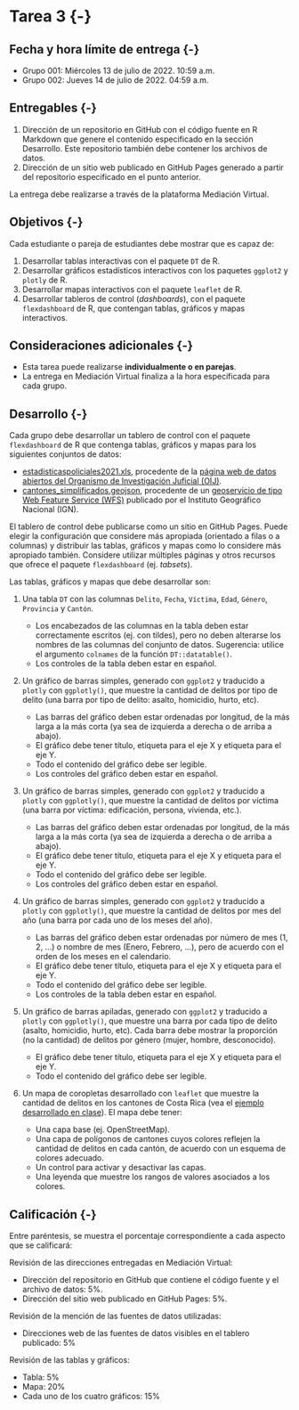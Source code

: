 # Tarea 3 {-}

## Fecha y hora límite de entrega {-}
- Grupo 001: Miércoles 13 de julio de 2022. 10:59 a.m.
- Grupo 002: Jueves 14 de julio de 2022. 04:59 a.m.

## Entregables {-}
1. Dirección de un repositorio en GitHub con el código fuente en R Markdown que genere el contenido especificado en la sección Desarrollo. Este repositorio también debe contener los archivos de datos.
2. Dirección de un sitio web publicado en GitHub Pages generado a partir del repositorio especificado en el punto anterior. 

La entrega debe realizarse a través de la plataforma Mediación Virtual.

## Objetivos {-}
Cada estudiante o pareja de estudiantes debe mostrar que es capaz de:

1. Desarrollar tablas interactivas con el paquete `DT` de R.
2. Desarrollar gráficos estadísticos interactivos con los paquetes `ggplot2` y `plotly` de R.
3. Desarrollar mapas interactivos con el paquete `leaflet` de R. 
4. Desarrollar tableros de control (*dashboards*), con el paquete `flexdashboard` de R, que contengan tablas, gráficos y mapas interactivos.

## Consideraciones adicionales {-}
- Esta tarea puede realizarse **individualmente o en parejas**.
- La entrega en Mediación Virtual finaliza a la hora especificada para cada grupo.

## Desarrollo {-}
Cada grupo debe desarrollar un tablero de control con el paquete `flexdashboard` de R que contenga tablas, gráficos y mapas para los siguientes conjuntos de datos:

- [estadisticaspoliciales2021.xls](datos/oij/estadisticas-policiales/estadisticaspoliciales2021.xls), procedente de la [página web de datos abiertos del Organismo de Investigación Juficial (OIJ)](https://sitiooij.poder-judicial.go.cr/index.php/ayuda/servicios-policiales/servicios-a-organizaciones/indice-de-transparencia-del-sector-publico-costarricense/datos-abiertos). 
- [cantones_simplificados.geojson](datos/ign/delimitacion-territorial-administrativa/cantones_simplificados.geojson), procedente de un [geoservicio de tipo Web Feature Service (WFS)](http://geos.snitcr.go.cr/be/IGN_5/wfs) publicado por el Instituto Geográfico Nacional (IGN).

El tablero de control debe publicarse como un sitio en GitHub Pages. Puede elegir la configuración que considere más apropiada (orientado a filas o a columnas) y distribuir las tablas, gráficos y mapas como lo considere más apropiado también. Considere utilizar múltiples páginas y otros recursos que ofrece el paquete `flexdashboard` (ej. *tabsets*).

Las tablas, gráficos y mapas que debe desarrollar son:

1. Una tabla `DT` con las columnas `Delito`, `Fecha`, `Víctima`, `Edad`, `Género`, `Provincia` y `Cantón`.
    - Los encabezados de las columnas en la tabla deben estar correctamente escritos (ej. con tildes), pero no deben alterarse los nombres de las columnas del conjunto de datos. Sugerencia: utilice el argumento `colnames` de la función `DT::datatable()`.
    - Los controles de la tabla deben estar en español.
    
2. Un gráfico de barras simples, generado con `ggplot2` y traducido a `plotly` con `ggplotly()`, que muestre la cantidad de delitos por tipo de delito (una barra por tipo de delito: asalto, homicidio, hurto, etc).
    - Las barras del gráfico deben estar ordenadas por longitud, de la más larga a la más corta (ya sea de izquierda a derecha o de arriba a abajo).
    - El gráfico debe tener título, etiqueta para el eje X y etiqueta para el eje Y.
    - Todo el contenido del gráfico debe ser legible.
    - Los controles del gráfico deben estar en español.    
    
3. Un gráfico de barras simples, generado con `ggplot2` y traducido a `plotly` con `ggplotly()`, que muestre la cantidad de delitos por víctima (una barra por víctima: edificación, persona, vivienda, etc.).
    - Las barras del gráfico deben estar ordenadas por longitud, de la más larga a la más corta (ya sea de izquierda a derecha o de arriba a abajo).
    - El gráfico debe tener título, etiqueta para el eje X y etiqueta para el eje Y.
    - Todo el contenido del gráfico debe ser legible.
    - Los controles del gráfico deben estar en español.    

4. Un gráfico de barras simples, generado con `ggplot2` y traducido a `plotly` con `ggplotly()`, que muestre la cantidad de delitos por mes del año (una barra por cada uno de los meses del año).
    - Las barras del gráfico deben estar ordenadas por número de mes (1, 2, ...) o nombre de mes (Enero, Febrero, ...), pero de acuerdo con el orden de los meses en el calendario.
    - El gráfico debe tener título, etiqueta para el eje X y etiqueta para el eje Y.
    - Todo el contenido del gráfico debe ser legible.
    - Los controles de la tabla deben estar en español.
    
5. Un gráfico de barras apiladas, generado con `ggplot2` y traducido a `plotly` con `ggplotly()`, que muestre una barra por cada tipo de delito (asalto, homicidio, hurto, etc). Cada barra debe mostrar la proporción (no la cantidad) de delitos por género (mujer, hombre, desconocido).
    - El gráfico debe tener título, etiqueta para el eje X y etiqueta para el eje Y.
    - Todo el contenido del gráfico debe ser legible.

6. Un mapa de coropletas desarrollado con `leaflet` que muestre la cantidad de delitos en los cantones de Costa Rica (vea el [ejemplo desarrollado en clase](https://gf0604-procesamientodatosgeograficos.github.io/2022-i/operaciones-con-datos-de-atributos.html#en-cantones)). El mapa debe tener:
    - Una capa base (ej. OpenStreetMap).
    - Una capa de polígonos de cantones cuyos colores reflejen la cantidad de delitos en cada cantón, de acuerdo con un esquema de colores adecuado.
    - Un control para activar y desactivar las capas.
    - Una leyenda que muestre los rangos de valores asociados a los colores.

## Calificación {-}
Entre paréntesis, se muestra el porcentaje correspondiente a cada aspecto que se calificará:

Revisión de las direcciones entregadas en Mediación Virtual:  
- Dirección del repositorio en GitHub que contiene el código fuente y el archivo de datos: 5%.  
- Dirección del sitio web publicado en GitHub Pages: 5%.  

Revisión de la mención de las fuentes de datos utilizadas:  
- Direcciones web de las fuentes de datos visibles en el tablero publicado: 5%

Revisión de las tablas y gráficos:  
- Tabla: 5%  
- Mapa: 20%  
- Cada uno de los cuatro gráficos: 15%  

